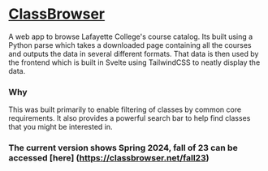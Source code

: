 # [ClassBrowser](https://classbrowser.net)

A web app to browse Lafayette College's course catalog. Its built using a Python parse which takes a downloaded page containing all the courses and outputs the data in several different formats. That data is then used by the frontend which is built in Svelte using TailwindCSS to neatly display the data.

### Why

This was built primarily to enable filtering of classes by common core requirements. It also provides a powerful search bar to help find classes that you might be interested in.


### The current version shows Spring 2024, fall of 23 can be accessed [here] (https://classbrowser.net/fall23)
